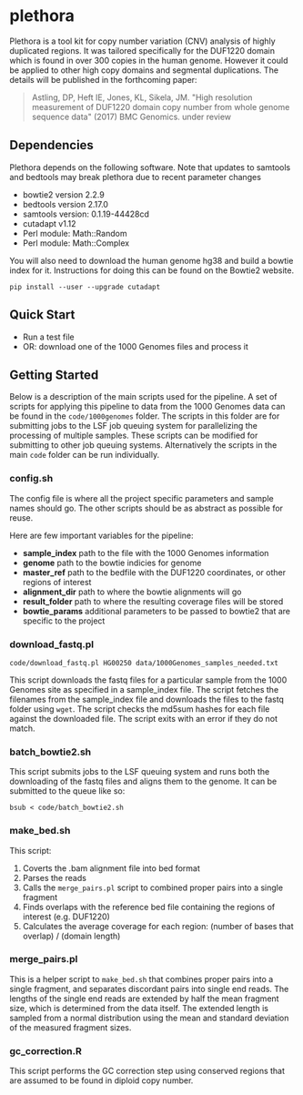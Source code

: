 
# plethora

Plethora is a tool kit for copy number variation (CNV) analysis of highly
duplicated regions.  It was tailored specifically for the DUF1220 domain which
is found in over 300 copies in the human genome. However it could be applied to
other high copy domains and segmental duplications. The details will be
published in the forthcoming paper:

> Astling, DP, Heft IE, Jones, KL, Sikela, JM. "High resolution measurement of
> DUF1220 domain copy number from whole genome sequence data" (2017) BMC
> Genomics. under review

## Dependencies

Plethora depends on the following software. Note that updates to samtools and
bedtools may break plethora due to recent parameter changes

- bowtie2 version 2.2.9
- bedtools version 2.17.0
- samtools version: 0.1.19-44428cd
- cutadapt v1.12
- Perl module: Math::Random
- Perl module: Math::Complex

You will also need to download the human genome hg38 and build a bowtie index
for it. Instructions for doing this can be found on the Bowtie2 website.


    pip install --user --upgrade cutadapt


## Quick Start

- Run a test file
- OR: download one of the 1000 Genomes files and process it

## Getting Started

Below is a description of the main scripts used for the pipeline. A set of
scripts for applying this pipeline to data from the 1000 Genomes data can be
found in the `code/1000genomes` folder. The scripts in this folder are for
submitting jobs to the LSF job queuing system for parallelizing the processing
of multiple samples. These scripts can be modified for submitting to other job
queuing systems. Alternatively the scripts in the main `code` folder can be run
individually.


### config.sh

The config file is where all the project specific parameters and sample names
should go. The other scripts should be as abstract as possible for reuse. 

Here are few important variables for the pipeline:

- **sample_index** path to the file with the 1000 Genomes information
- **genome** path to the bowtie indicies for genome
- **master_ref** path to the bedfile with the DUF1220 coordinates, or other
  regions of interest
- **alignment_dir** path to where the bowtie alignments will go
- **result_folder** path to where the resulting coverage files will be stored
- **bowtie_params** additional parameters to be passed to bowtie2 that are
  specific to the project

### download_fastq.pl

    code/download_fastq.pl HG00250 data/1000Genomes_samples_needed.txt 

This script downloads the fastq files for a particular sample from the 1000
Genomes site as specified in a sample_index file. The script fetches the
filenames from the sample_index file and downloads the files to the fastq folder
using `wget`. The script checks the md5sum hashes for each file against the
downloaded file. The script exits with an error if they do not match.

### batch_bowtie2.sh

This script submits jobs to the LSF queuing system and runs both the downloading
of the fastq files and aligns them to the genome. It can be submitted to the
queue like so:

    bsub < code/batch_bowtie2.sh

### make_bed.sh

This script: 

1. Coverts the .bam alignment file into bed format
2. Parses the reads
3. Calls the `merge_pairs.pl` script to combined proper pairs into a single
fragment
4. Finds overlaps with the reference bed file containing the regions of interest
(e.g. DUF1220)
5. Calculates the average coverage for each region: (number of bases that
overlap) / (domain length)

### merge_pairs.pl

This is a helper script to `make_bed.sh` that combines proper pairs into a
single fragment, and separates discordant pairs into single end reads. The
lengths of the single end reads are extended by half the mean fragment size,
which is determined from the data itself. The extended length is sampled from a
normal distribution using the mean and standard deviation of the measured fragment sizes.

### gc_correction.R

This script performs the GC correction step using conserved regions that are
assumed to be found in diploid copy number.


